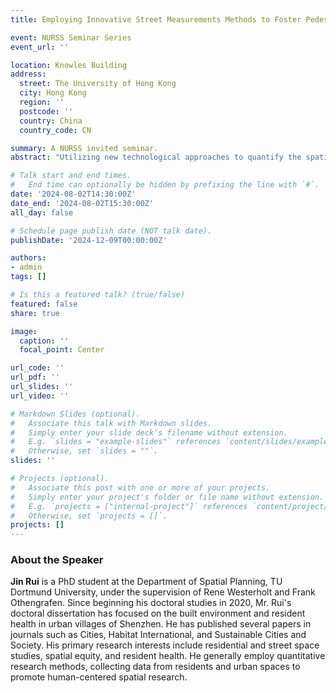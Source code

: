 ```yaml
---
title: Employing Innovative Street Measurements Methods to Foster Pedestrian-Centered Street Planning 

event: NURSS Seminar Series
event_url: ''

location: Knowles Building
address:
  street: The University of Hong Kong
  city: Hong Kong
  region: ''
  postcode: ''
  country: China
  country_code: CN

summary: A NURSS invited seminar.
abstract: "Utilizing new technological approaches to quantify the spatial quality of urban streets and the interaction between streetscapes and pedestrian plays a crucial role in the promotion of smart streets. This seminar focuses on how innovative technologies such as drone monitoring, deep learning, and new street design methods measure and improve urban streetscape environments and enhance city vitality. First, the seminar will explore how innovative street planning can promote urban livability and mobility, including the integration of smart street facilities, optimization of street networks, and the creation of safe environments. Next, the seminar will showcase how image segmentation technology can be used from both pedestrian and driver perspectives to perceive and analyze streetscapes, and how these perceptual differences influence urban renewal and street planning decisions, with a focus on case studies from downtown Düsseldorf. Finally, the use of drone-collected street video data combined with deep learning techniques will be introduced to quantify the relationship between the street environment and vitality in high-density residential areas. This seminar will not only demonstrate specific technological applications and research findings but also invite participants to engage in brainstorming sessions to discuss the feasibility and challenges of applying new measurement methods in practical urban planning. Through these exchanges, the aim is to shift urban planning from car-oriented to pedestrian-centered perspectives, promoting safer and more livable urban environments."

# Talk start and end times.
#   End time can optionally be hidden by prefixing the line with `#`.
date: '2024-08-02T14:30:00Z'
date_end: '2024-08-02T15:30:00Z'
all_day: false

# Schedule page publish date (NOT talk date).
publishDate: '2024-12-09T00:00:00Z'

authors: 
- admin
tags: []

# Is this a featured talk? (true/false)
featured: false
share: true

image:
  caption: ''
  focal_point: Center

url_code: ''
url_pdf: ''
url_slides: ''
url_video: ''

# Markdown Slides (optional).
#   Associate this talk with Markdown slides.
#   Simply enter your slide deck's filename without extension.
#   E.g. `slides = "example-slides"` references `content/slides/example-slides.md`.
#   Otherwise, set `slides = ""`.
slides: ''

# Projects (optional).
#   Associate this post with one or more of your projects.
#   Simply enter your project's folder or file name without extension.
#   E.g. `projects = ["internal-project"]` references `content/project/deep-learning/index.md`.
#   Otherwise, set `projects = []`.
projects: []
---
```


### About the Speaker
**Jin Rui** is a PhD student at the Department of Spatial Planning, TU Dortmund University, under the supervision of Rene Westerholt and Frank Othengrafen. Since beginning his doctoral studies in 2020, Mr. Rui's doctoral dissertation has focused on the built environment and resident health in urban villages of Shenzhen. He has published several papers in journals such as Cities, Habitat International, and Sustainable Cities and Society. His primary research interests include residential and street space studies, spatial equity, and resident health. He generally employ quantitative research methods, collecting data from residents and urban spaces to promote human-centered spatial research.